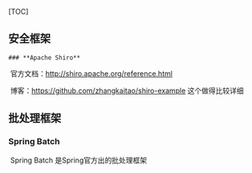 



[TOC]





## 安全框架

	### **Apache Shiro**

​	官方文档：http://shiro.apache.org/reference.html

​	博客：https://github.com/zhangkaitao/shiro-example 这个做得比较详细



## 批处理框架

### Spring Batch	

​	Spring Batch 是Spring官方出的批处理框架